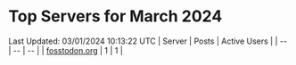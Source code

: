 # Top Servers for March 2024
Last Updated: 03/01/2024 10:13:22 UTC
| Server | Posts | Active Users |
| -- | -- | -- |
| [fosstodon.org](https://fosstodon.org/tags/PowerShell) | 1 | 1 |
